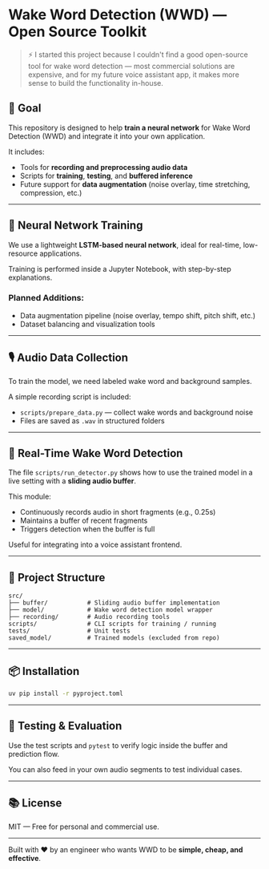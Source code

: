 # Wake Word Detection (WWD) — Open Source Toolkit

> ⚡ I started this project because I couldn't find a good open-source tool for wake word detection — most commercial solutions are expensive, and for my future voice assistant app, it makes more sense to build the functionality in-house.

## 🎯 Goal

This repository is designed to help **train a neural network** for Wake Word Detection (WWD) and integrate it into your own application.

It includes:
- Tools for **recording and preprocessing audio data**
- Scripts for **training**, **testing**, and **buffered inference**
- Future support for **data augmentation** (noise overlay, time stretching, compression, etc.)

---

## 🧠 Neural Network Training

We use a lightweight **LSTM-based neural network**, ideal for real-time, low-resource applications.

Training is performed inside a Jupyter Notebook, with step-by-step explanations.

### Planned Additions:
- Data augmentation pipeline (noise overlay, tempo shift, pitch shift, etc.)
- Dataset balancing and visualization tools

---

## 🎙️ Audio Data Collection

To train the model, we need labeled wake word and background samples.

A simple recording script is included:

- `scripts/prepare_data.py` — collect wake words and background noise
- Files are saved as `.wav` in structured folders

---

## 🚀 Real-Time Wake Word Detection

The file `scripts/run_detector.py` shows how to use the trained model in a live setting with a **sliding audio buffer**.

This module:
- Continuously records audio in short fragments (e.g., 0.25s)
- Maintains a buffer of recent fragments
- Triggers detection when the buffer is full

Useful for integrating into a voice assistant frontend.

---

## 📁 Project Structure

```
src/
├── buffer/           # Sliding audio buffer implementation
├── model/            # Wake word detection model wrapper
├── recording/        # Audio recording tools
scripts/              # CLI scripts for training / running
tests/                # Unit tests
saved_model/          # Trained models (excluded from repo)
```

---

## 📦 Installation

```bash
uv pip install -r pyproject.toml
```

---

## 🧪 Testing & Evaluation

Use the test scripts and `pytest` to verify logic inside the buffer and prediction flow.

You can also feed in your own audio segments to test individual cases.

---

## 📚 License

MIT — Free for personal and commercial use.

---

Built with ❤️ by an engineer who wants WWD to be **simple, cheap, and effective**.